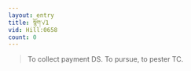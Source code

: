 ```yaml
---
layout: entry
title: སྙོག་√1
vid: Hill:0658
count: 0
---
```

> To collect payment DS\. To pursue, to pester TC\.



